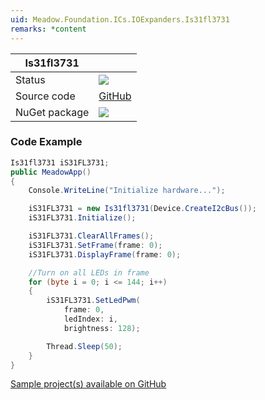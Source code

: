 ```yaml
---
uid: Meadow.Foundation.ICs.IOExpanders.Is31fl3731
remarks: *content
---
```


| Is31fl3731 | |
|--------|--------|
| Status | <img src="https://img.shields.io/badge/Working-brightgreen"/> |
| Source code | [GitHub](https://github.com/WildernessLabs/Meadow.Foundation/tree/master/Source/Meadow.Foundation.Peripherals/ICs.IOExpanders.Is31fl3731) |
| NuGet package | <a href="https://www.nuget.org/packages/Meadow.Foundation.ICs.IOExpanders.Is31fl3731/" target="_blank"><img src="https://img.shields.io/nuget/v/Meadow.Foundation.ICs.IOExpanders.Is31fl3731.svg?label=Meadow.Foundation.ICs.IOExpanders.Is31fl3731" /></a> |

### Code Example

```csharp
Is31fl3731 iS31FL3731;
public MeadowApp()
{
    Console.WriteLine("Initialize hardware...");

    iS31FL3731 = new Is31fl3731(Device.CreateI2cBus());
    iS31FL3731.Initialize();

    iS31FL3731.ClearAllFrames();
    iS31FL3731.SetFrame(frame: 0);
    iS31FL3731.DisplayFrame(frame: 0);

    //Turn on all LEDs in frame
    for (byte i = 0; i <= 144; i++)
    {
        iS31FL3731.SetLedPwm(
            frame: 0, 
            ledIndex: i, 
            brightness: 128);

        Thread.Sleep(50);
    }
}

```

[Sample project(s) available on GitHub](https://github.com/WildernessLabs/Meadow.Foundation/tree/master/Source/Meadow.Foundation.Peripherals/ICs.IOExpanders.Is31fl3731/Samples/ICs.IOExpanders.Is31fl3731_Sample)



